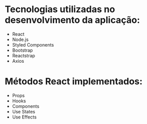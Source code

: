 # Tecnologias utilizadas no desenvolvimento da aplicação:

- React
- Node.js
- Styled Components
- Bootstrap
- Reactstrap
- Axios

# Métodos React implementados:

- Props
- Hooks
- Components
- Use States
- Use Effects